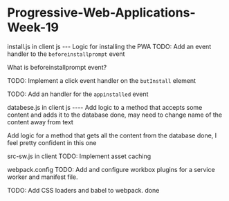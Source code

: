# Progressive-Web-Applications-Week-19


install.js in client js --- 
Logic for installing the PWA
TODO: Add an event handler to the `beforeinstallprompt` event

What is beforeinstallprompt event?

TODO: Implement a click event handler on the `butInstall` element

TODO: Add an handler for the `appinstalled` event



databese.js in client js ---- 
Add logic to a method that accepts some content and adds it to the database
done, may need to change name of the content away from text

Add logic for a method that gets all the content from the database
done, I feel pretty confident in this one




src-sw.js in client
TODO: Implement asset caching



webpack.config
TODO: Add and configure workbox plugins for a service worker and manifest file.


TODO: Add CSS loaders and babel to webpack.
done